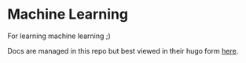 # Machine Learning
For learning machine learning ;)

Docs are managed in this repo but best viewed in their hugo form [here](https://baileyeverts.com/notes/machine-learning/).